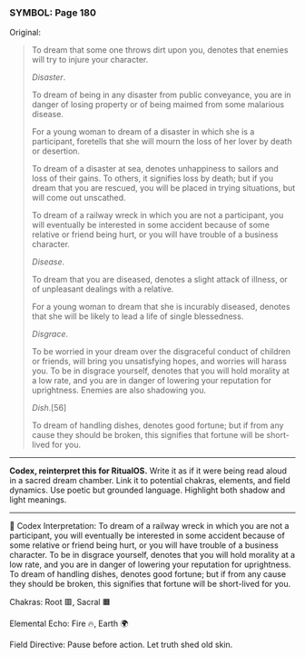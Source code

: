 ### SYMBOL: Page 180

Original:
> To dream that some one throws dirt upon you, denotes that enemies
> will try to injure your character.
> 
> 
> _Disaster_.
> 
> 
> To dream of being in any disaster from public conveyance,
> you are in danger of losing property or of being maimed from
> some malarious disease.
> 
> 
> For a young woman to dream of a disaster in which she is a participant,
> foretells that she will mourn the loss of her lover by death or desertion.
> 
> 
> To dream of a disaster at sea, denotes unhappiness to sailors
> and loss of their gains. To others, it signifies loss by death;
> but if you dream that you are rescued, you will be placed
> in trying situations, but will come out unscathed.
> 
> 
> To dream of a railway wreck in which you are not a participant,
> you will eventually be interested in some accident because of
> some relative or friend being hurt, or you will have trouble
> of a business character.
> 
> 
> _Disease_.
> 
> 
> To dream that you are diseased, denotes a slight attack of illness,
> or of unpleasant dealings with a relative.
> 
> 
> For a young woman to dream that she is incurably diseased, denotes that she
> will be likely to lead a life of single blessedness.
> 
> 
> _Disgrace_.
> 
> 
> To be worried in your dream over the disgraceful conduct of children
> or friends, will bring you unsatisfying hopes, and worries will harass you.
> To be in disgrace yourself, denotes that you will hold morality at a low rate,
> and you are in danger of lowering your reputation for uprightness.
> Enemies are also shadowing you.
> 
> 
> _Dish_.[56]
> 
> 
> To dream of handling dishes, denotes good fortune; but if from any cause they
> should be broken, this signifies that fortune will be short-lived for you.

---

**Codex, reinterpret this for RitualOS.**
Write it as if it were being read aloud in a sacred dream chamber.
Link it to potential chakras, elements, and field dynamics.
Use poetic but grounded language.
Highlight both shadow and light meanings.

---

🔁 Codex Interpretation:
To dream of a railway wreck in which you are not a participant, you will eventually be interested in some accident because of some relative or friend being hurt, or you will have trouble of a business character. To be in disgrace yourself, denotes that you will hold morality at a low rate, and you are in danger of lowering your reputation for uprightness. To dream of handling dishes, denotes good fortune; but if from any cause they should be broken, this signifies that fortune will be short-lived for you.

Chakras: Root 🟥, Sacral 🟧

Elemental Echo: Fire 🔥, Earth 🌍

Field Directive: Pause before action. Let truth shed old skin.
